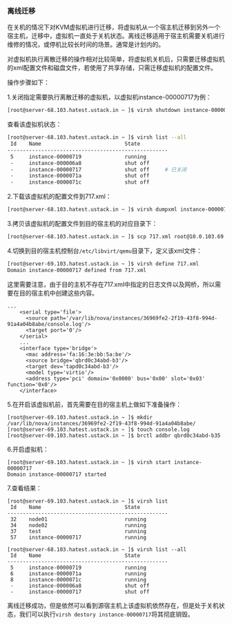 ### **离线迁移**

在关机的情况下对KVM虚拟机进行迁移，将虚拟机从一个宿主机迁移到另外一个宿主机，迁移中，虚拟机一直处于关机状态。离线迁移适用于宿主机需要关机进行维修的情况，或停机比较长时间的场景。通常是计划内的。

对虚拟机执行离散迁移的操作相对比较简单，将虚拟机关机后，只需要迁移虚拟机的xml配置文件和磁盘文件，若使用了共享存储，只需迁移虚拟机的配置文件。

操作步骤如下：

1.关闭指定需要执行离散迁移的虚拟机，以虚拟机instance-00000717为例：

```bash
[root@server-68.103.hatest.ustack.in ~ ]$ virsh shutdown instance-00000717
```

查看该虚拟机状态：

```bash
[root@server-68.103.hatest.ustack.in ~ ]$ virsh list --all
 Id    Name                           State
----------------------------------------------------
 5     instance-00000719              running
 -     instance-000006a8              shut off
 -     instance-00000717              shut off     # 已关闭
 -     instance-0000071a              shut off
 -     instance-0000071c              shut off
```

2.下载该虚拟机的配置文件到717.xml：

```bash
[root@server-68.103.hatest.ustack.in ~ ]$ virsh dumpxml instance-00000717 > 717.xml
```

3.拷贝该虚拟机的配置文件到目的宿主机的对应目录下：

```bash
[root@server-68.103.hatest.ustack.in ~ ]$ scp 717.xml root@10.0.103.69 /etc/libvirt/qemu
```

4.切换到目的宿主机控制台`/etc/libvirt/qemu`目录下，定义该xml文件：

```bash
[root@server-69.103.hatest.ustack.in ~ ]$ virsh define 717.xml 
Domain instance-00000717 defined from 717.xml
```

这里需要注意，由于目的主机不存在717.xml中指定的日志文件以及网桥，所以需要在目的宿主机中创建这些内容。

```
...
    <serial type='file'>
      <source path='/var/lib/nova/instances/36969fe2-2f19-43f8-994d-91a4a04b8abe/console.log'/>
      <target port='0'/>
    </serial>
    ...
    <interface type='bridge'>
      <mac address='fa:16:3e:bb:5a:be'/>
      <source bridge='qbrd0c34abd-b3'/>
      <target dev='tapd0c34abd-b3'/>
      <model type='virtio'/>
      <address type='pci' domain='0x0000' bus='0x00' slot='0x03' function='0x0'/>
    </interface>
```

5.在开启该虚拟机前，首先需要在目的宿主机上做如下准备操作：

```
[root@server-69.103.hatest.ustack.in ~ ]$ mkdir /var/lib/nova/instances/36969fe2-2f19-43f8-994d-91a4a04b8abe/
[root@server-69.103.hatest.ustack.in ~ ]$ touch console.log
[root@server-69.103.hatest.ustack.in ~ ]$ brctl addbr qbrd0c34abd-b35
```

6.开启虚拟机：

```
[root@server-69.103.hatest.ustack.in ~ ]$ virsh start instance-00000717
Domain instance-00000717 started
```

7.查看结果：

```
[root@server-69.103.hatest.ustack.in ~ ]$ virsh list
 Id    Name                           State
----------------------------------------------------
 32    node01                         running
 34    node02                         running
 37    test                           running
 57    instance-00000717              running
```

```
[root@server-68.103.hatest.ustack.in ~ ]$ virsh list --all
 Id    Name                           State
----------------------------------------------------
 5     instance-00000719              running
 6     instance-0000071a              running
 8     instance-0000071c              running
 -     instance-000006a8              shut off
 -     instance-00000717              shut off
```

离线迁移成功，但是依然可以看到源宿主机上该虚拟机依然存在，但是处于关机状态，我们可以执行`virsh destory instance-00000717`将其彻底销毁。

